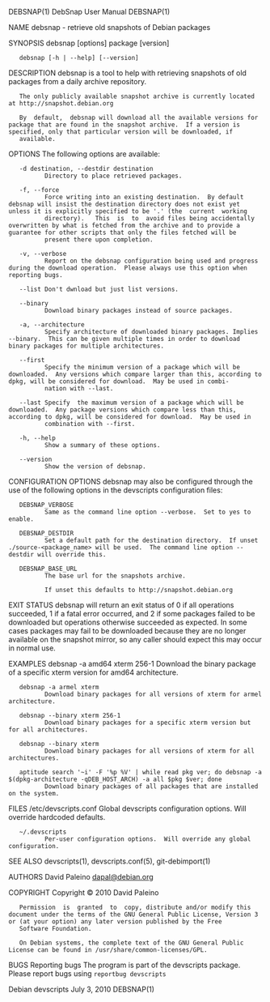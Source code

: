 DEBSNAP(1)                                                                                 DebSnap User Manual                                                                                 DEBSNAP(1)

NAME
       debsnap - retrieve old snapshots of Debian packages

SYNOPSIS
       debsnap [options] package [version]

       debsnap [-h | --help] [--version]

DESCRIPTION
       debsnap is a tool to help with retrieving snapshots of old packages from a daily archive repository.

       The only publicly available snapshot archive is currently located at http://snapshot.debian.org

       By  default,  debsnap will download all the available versions for package that are found in the snapshot archive.  If a version is specified, only that particular version will be downloaded, if
       available.

OPTIONS
       The following options are available:

       -d destination, --destdir destination
              Directory to place retrieved packages.

       -f, --force
              Force writing into an existing destination.  By default debsnap will insist the destination directory does not exist yet unless it is explicitly specified to be '.' (the  current  working
              directory).   This  is  to  avoid files being accidentally overwritten by what is fetched from the archive and to provide a guarantee for other scripts that only the files fetched will be
              present there upon completion.

       -v, --verbose
              Report on the debsnap configuration being used and progress during the download operation.  Please always use this option when reporting bugs.

       --list Don't dwnload but just list versions.

       --binary
              Download binary packages instead of source packages.

       -a, --architecture
              Specify architecture of downloaded binary packages. Implies --binary.  This can be given multiple times in order to download binary packages for multiple architectures.

       --first
              Specify the minimum version of a package which will be downloaded.  Any versions which compare larger than this, according to dpkg, will be considered for download.  May be used in combi‐
              nation with --last.

       --last Specify  the maximum version of a package which will be downloaded.  Any package versions which compare less than this, according to dpkg, will be considered for download.  May be used in
              combination with --first.

       -h, --help
              Show a summary of these options.

       --version
              Show the version of debsnap.

CONFIGURATION OPTIONS
       debsnap may also be configured through the use of the following options in the devscripts configuration files:

       DEBSNAP_VERBOSE
              Same as the command line option --verbose.  Set to yes to enable.

       DEBSNAP_DESTDIR
              Set a default path for the destination directory.  If unset ./source-<package_name> will be used.  The command line option --destdir will override this.

       DEBSNAP_BASE_URL
              The base url for the snapshots archive.

              If unset this defaults to http://snapshot.debian.org

EXIT STATUS
       debsnap will return an exit status of 0 if all operations succeeded, 1 if a fatal error occurred, and 2 if some packages failed to be downloaded but operations otherwise succeeded  as  expected.
       In some cases packages may fail to be downloaded because they are no longer available on the snapshot mirror, so any caller should expect this may occur in normal use.

EXAMPLES
       debsnap -a amd64 xterm 256-1
              Download the binary package of a specific xterm version for amd64 architecture.

       debsnap -a armel xterm
              Download binary packages for all versions of xterm for armel architecture.

       debsnap --binary xterm 256-1
              Download binary packages for a specific xterm version but for all architectures.

       debsnap --binary xterm
              Download binary packages for all versions of xterm for all architectures.

       aptitude search '~i' -F '%p %V' | while read pkg ver; do debsnap -a $(dpkg-architecture -qDEB_HOST_ARCH) -a all $pkg $ver; done
              Download binary packages of all packages that are installed on the system.

FILES
       /etc/devscripts.conf
              Global devscripts configuration options.  Will override hardcoded defaults.

       ~/.devscripts
              Per-user configuration options.  Will override any global configuration.

SEE ALSO
       devscripts(1), devscripts.conf(5), git-debimport(1)

AUTHORS
       David Paleino <dapal@debian.org>

COPYRIGHT
       Copyright © 2010 David Paleino

       Permission  is  granted  to  copy, distribute and/or modify this document under the terms of the GNU General Public License, Version 3 or (at your option) any later version published by the Free
       Software Foundation.

       On Debian systems, the complete text of the GNU General Public License can be found in /usr/share/common-licenses/GPL.

BUGS
   Reporting bugs
       The program is part of the devscripts package.  Please report bugs using `reportbug devscripts`

Debian devscripts                                                                              July 3, 2010                                                                                    DEBSNAP(1)
